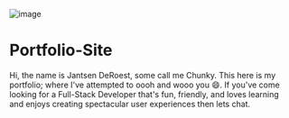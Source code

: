 ![image](https://user-images.githubusercontent.com/19829910/181861441-580865a0-5a49-47c5-a342-ef5adb4d7fec.png)


# Portfolio-Site

Hi, the name is Jantsen DeRoest, some call me Chunky. This here is my portfolio; where I've attempted to oooh and wooo you 😄. If you've come looking for a Full-Stack Developer that's fun, friendly, and loves learning and enjoys creating spectacular user experiences then lets chat.
